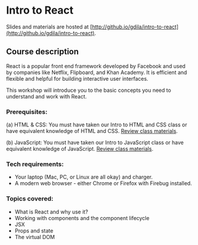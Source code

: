 # Intro to React

Slides and materials are hosted at [http://github.io/gdila/intro-to-react](http://github.io/gdila/intro-to-react).

## Course description

React is a popular front end framework developed by Facebook and used by companies like Netflix, Flipboard, and Khan Academy. It is efficient and flexible and helpful for building interactive user interfaces.

This workshop will introduce you to the basic concepts you need to understand and work with React.

### Prerequisites:

(a) HTML & CSS: You must have taken our Intro to HTML and CSS class or have equivalent knowledge of HTML and CSS. [Review class materials](https://www.girldevelopit.com/materials/html-intro).

(b) JavaScript: You must have taken our Intro to JavaScript class or have equivalent knowledge of JavaScript. [Review class materials](https://www.girldevelopit.com/materials/intro-js).

### Tech requirements:

 - Your laptop (Mac, PC, or Linux are all okay) and charger.
 - A modern web browser - either Chrome or Firefox with Firebug installed.


### Topics covered:

 - What is React and why use it?
 - Working with components and the component lifecycle
 - JSX
 - Props and state
 - The virtual DOM